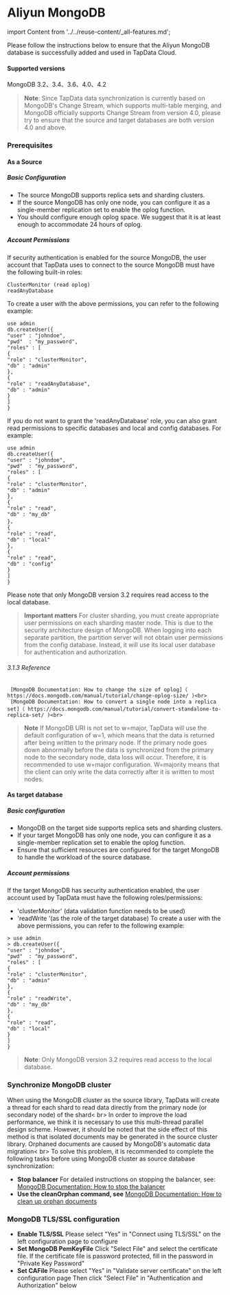 # Aliyun MongoDB

import Content from '../../reuse-content/_all-features.md';

<Content />

Please follow the instructions below to ensure that the Aliyun MongoDB database is successfully added and used in TapData Cloud.

#### **Supported versions**

MongoDB 3.2、3.4、3.6、4.0、4.2

> **Note**:
> Since TapData data synchronization is currently based on MongoDB's Change Stream, which supports multi-table merging, and MongoDB officially supports Change Stream from version 4.0, please try to ensure that the source and target databases are both version 4.0 and above.

### **Prerequisites**

#### **As a Source**

##### **Basic Configuration**

- The source MongoDB supports replica sets and sharding clusters.
- If the source MongoDB has only one node, you can configure it as a single-member replication set to enable the oplog function.
- You should configure enough oplog space. We suggest that it is at least enough to accommodate 24 hours of oplog.

##### **Account Permissions**

If security authentication is enabled for the source MongoDB, the user account that TapData uses to connect to the source MongoDB must have the following built-in roles:

```
ClusterMonitor (read oplog)
readAnyDatabase
```

To create a user with the above permissions, you can refer to the following example:

```
use admin
db.createUser({
"user" : "johndoe",
"pwd"  : "my_password",
"roles" : [
{
"role" : "clusterMonitor",
"db" : "admin"
},
{
"role" : "readAnyDatabase",
"db" : "admin"
}
]
}
```

If you do not want to grant the 'readAnyDatabase' role, you can also grant read permissions to specific databases and local and config databases. For example:

```
use admin
db.createUser({
"user" : "johndoe",
"pwd"  : "my_password",
"roles" : [
{
"role" : "clusterMonitor",
"db" : "admin"
},
{
"role" : "read",
"db" : "my_db"
}，
{
"role" : "read",
"db" : "local"
},
{
"role" : "read",
"db" : "config"
}
]
}
```

Please note that only MongoDB version 3.2 requires read access to the local database.

> **Important matters**
> For cluster sharding, you must create appropriate user permissions on each sharding master node. This is due to the security architecture design of MongoDB. When logging into each separate partition, the partition server will not obtain user permissions from the config database. Instead, it will use its local user database for authentication and authorization.

###### 3.1.3 Reference

```
 [MongoDB Documentation: How to change the size of oplog]（ https://docs.mongodb.com/manual/tutorial/change-oplog-size/ )<br>
 [MongoDB Documentation: How to convert a single node into a replica set]（ https://docs.mongodb.com/manual/tutorial/convert-standalone-to-replica-set/ )<br>
```

> **Note**
> If MongoDB URI is not set to w=major, TapData will use the default configuration of w=1, which means that the data is returned after being written to the primary node. If the primary node goes down abnormally before the data is synchronized from the primary node to the secondary node, data loss will occur. Therefore, it is recommended to use w=major configuration. W=majority means that the client can only write the data correctly after it is written to most nodes.

#### **As target database**

##### **Basic configuration**

- MongoDB on the target side supports replica sets and sharding clusters.
- If your target MongoDB has only one node, you can configure it as a single-member replication set to enable the oplog function.
- Ensure that sufficient resources are configured for the target MongoDB to handle the workload of the source database.

##### **Account permissions**

If the target MongoDB has security authentication enabled, the user account used by TapData must have the following roles/permissions:

- 'clusterMonitor' (data validation function needs to be used)
- 'readWrite '(as the role of the target database) To create a user with the above permissions, you can refer to the following example:

```
> use admin
> db.createUser({
"user" : "johndoe",
"pwd"  : "my_password",
"roles" : [
{
"role" : "clusterMonitor",
"db" : "admin"
},
{
"role" : "readWrite",
"db" : "my_db"
},
{
"role" : "read",
"db" : "local"
}
]
}
```

> **Note**: Only MongoDB version 3.2 requires read access to the local database.

### **Synchronize MongoDB cluster**

When using the MongoDB cluster as the source library, TapData will create a thread for each shard to read data directly from the primary node (or secondary node) of the shard< br> In order to improve the load performance, we think it is necessary to use this multi-thread parallel design scheme. However, it should be noted that the side effect of this method is that isolated documents may be generated in the source cluster library. Orphaned documents are caused by MongoDB's automatic data migration< br> To solve this problem, it is recommended to complete the following tasks before using MongoDB cluster as source database synchronization:

- **Stop balancer**
  For detailed instructions on stopping the balancer, see:
  [MongoDB Documentation: How to stop the balancer]( https://docs.mongodb.com/manual/reference/method/sh.stopBalancer/ )
- **Use the cleanOrphan command, see**
  [MongoDB Documentation: How to clean up orphan documents]( https://docs.mongodb.com/manual/reference/command/cleanupOrphaned/ )

### **MongoDB TLS/SSL configuration**

- **Enable TLS/SSL**
  Please select "Yes" in "Connect using TLS/SSL" on the left configuration page to configure
- **Set MongoDB PemKeyFile**
  Click "Select File" and select the certificate file. If the certificate file is password protected, fill in the password in "Private Key Password"
- **Set CAFile**
  Please select "Yes" in "Validate server certificate" on the left configuration page
  Then click "Select File" in "Authentication and Authorization" below
